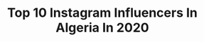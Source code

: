 ---
title: Top 10 Instagram Influencers In Algeria In 2020
description: Identify the most popular Instagram accounts on inBeat.
platform: Instagram
profiles:
  - username: "djoher_draws"
    fullname: "• Djoher Art •"
    location: "Algeria"
    followers: 2935
    engagement: 2652
    commentsToLikes: 0.169690
    avatar: "https://scontent-ams4-1.cdninstagram.com/v/t51.2885-19/s320x320/82809342_721092825084725_158233192254406656_n.jpg?_nc_ht=scontent-ams4-1.cdninstagram.com&_nc_ohc=H5d2DHldkNcAX9A6cd3&oh=ae397b0f598710fb4429c39f72e4af54&oe=5EB3557E"
    verified: false
    hashtags: "#drawanime, #drawings, #pencil, #pencilart"
  - username: "yousra.hr"
    fullname: "YOUSRA"
    location: "Algeria"
    followers: 124227
    engagement: 319
    commentsToLikes: 0.155424
    avatar: "https://scontent-ams4-1.cdninstagram.com/v/t51.2885-19/s320x320/92324540_2608493972804488_3470920886175924224_n.jpg?_nc_ht=scontent-ams4-1.cdninstagram.com&_nc_ohc=u3AcpeJbVoAAX_NhCeS&oh=5e62bdb3e134801663e8db150fff0e10&oe=5EBC018A"
    verified: false
    hashtags: "#jijel, #blida, #photodeprofil, #algeriennes"
  - username: "black23f"
    fullname: "BLAK 🇩🇿"
    location: "Algeria"
    followers: 64049
    engagement: 1205
    commentsToLikes: 0.017362
    avatar: "https://scontent-ams4-1.cdninstagram.com/v/t51.2885-19/s320x320/89367938_1060821270954024_3860778701176176640_n.jpg?_nc_ht=scontent-ams4-1.cdninstagram.com&_nc_ohc=emHQVnAGdhgAX8BMSZH&oh=6177b39a7f1b2689c0aef181708725ce&oe=5EB8713F"
    verified: false
    hashtags: "#firas, #stayathome, #corona, #staysafe"
  - username: "ycc_r"
    fullname: "⚡🇩🇿𝐇𝐀𝐈𝐁𝐀𝐎𝐔𝐎𝐈 𝐎𝐌𝐀𝐑 🇩🇿⚡"
    location: "Algeria"
    followers: 20762
    engagement: 335
    commentsToLikes: 0.133744
    avatar: "https://scontent-ams4-1.cdninstagram.com/v/t51.2885-19/s320x320/72968693_481167945839630_453179488507789312_n.jpg?_nc_ht=scontent-ams4-1.cdninstagram.com&_nc_ohc=jBMH1cyPqswAX-xEP0s&oh=a57a018f5684bafdc17870c52058bb96&oe=5EB89D27"
    verified: false
    hashtags: ""
  - username: "rym.amari"
    fullname: "الريم ✨ Rym Amari"
    location: "Algeria"
    followers: 226024
    engagement: 495
    commentsToLikes: 0.020259
    avatar: "https://scontent-amt2-1.cdninstagram.com/v/t51.2885-19/s320x320/64538666_288181298631548_3328614235813969920_n.jpg?_nc_ht=scontent-amt2-1.cdninstagram.com&_nc_ohc=ga_iNsyAq5gAX_6sxvG&oh=89645e14b0ed6ede7ce3aa2e44cafe55&oe=5EBA4E28"
    verified: false
    hashtags: "#londonlife, #londontime, #doubletrouble, #awarnessmonth"
  - username: "souhilaofficial"
    fullname: "Souhila Ben Lachhab 🦋 سهيلة"
    location: "Algeria"
    followers: 1612725
    engagement: 184
    commentsToLikes: 0.065753
    avatar: "https://scontent-amt2-1.cdninstagram.com/v/t51.2885-19/s320x320/92044758_156627388950959_9025129583560622080_n.jpg?_nc_ht=scontent-amt2-1.cdninstagram.com&_nc_ohc=1OQ7Ub5nKHUAX81vF7V&oh=af4c2bda9aadf8bd7c7aa1b5ab26a3de&oe=5EB7AC0A"
    verified: true
    hashtags: "#egypt, #mbc5, #grini, #10"
  - username: "firdouss_kb"
    fullname: "Firdouss_akb"
    location: "Algeria"
    followers: 160509
    engagement: 189
    commentsToLikes: 0.057746
    avatar: "https://scontent-lhr8-1.cdninstagram.com/v/t51.2885-19/s320x320/75538111_2421908104599377_6172455465683779584_n.jpg?_nc_ht=scontent-lhr8-1.cdninstagram.com&_nc_ohc=ymPHIING8nYAX8iK1mg&oh=58f7fc1f03df2259849e30e3187b2f30&oe=5EBC8A16"
    verified: false
    hashtags: "#djlife, #dahka, #folw, #photographer"
  - username: "by_rubina"
    fullname: "𝐿𝑎 𝑝𝑜𝑠𝑖𝑡𝑖𝑣𝑖𝑡𝑒́ 𝑒𝑠𝑡 𝑢𝑛𝑒 𝑓𝑒𝑚𝑚𝑒 🌝"
    location: "Algeria"
    followers: 247170
    engagement: 349
    commentsToLikes: 0.013921
    avatar: "https://scontent-ams4-1.cdninstagram.com/v/t51.2885-19/s320x320/74595927_573761713444772_7243429453844447232_n.jpg?_nc_ht=scontent-ams4-1.cdninstagram.com&_nc_ohc=7mlETxNxtmkAX9MyUM4&oh=acb96f64ee5dbb6a3de927065043b667&oe=5ECB9E0D"
    verified: false
    hashtags: "#rubisvibe"
  - username: "amani_mehsas_officiel"
    fullname: "Aman mehsass 05 🇩🇿 💪"
    location: "Algeria"
    followers: 109918
    engagement: 603
    commentsToLikes: 0.010246
    avatar: "https://scontent-ams4-1.cdninstagram.com/v/t51.2885-19/s320x320/67402373_361957061382987_343582785086160896_n.jpg?_nc_ht=scontent-ams4-1.cdninstagram.com&_nc_ohc=mXCGfrYrJt0AX-4ld5n&oh=9ce978b11dcd55fdb28146235a0e4152&oe=5EB67526"
    verified: false
    hashtags: "#jijel, #dzpower, #dahk, #algerie"
  - username: "nourhane_zghid"
    fullname: "Nourhane Zghid Officiel"
    location: "Algeria"
    followers: 1418112
    engagement: 368
    commentsToLikes: 0.008764
    avatar: "https://scontent-ams4-1.cdninstagram.com/v/t51.2885-19/s320x320/91579376_509579323041641_7971154603511119872_n.jpg?_nc_ht=scontent-ams4-1.cdninstagram.com&_nc_ohc=7sHrZ0cRWP8AX99tckc&oh=241629afbf431890815ec3e1a820c558&oe=5EBB9B54"
    verified: false
    hashtags: "#life, #imisssummer, #fun, #unetache"
---